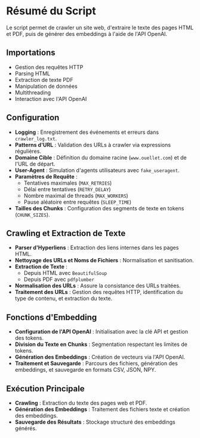 # Résumé du Script

Le script permet de crawler un site web, d'extraire le texte des pages HTML et PDF, puis de générer des embeddings à l'aide de l'API OpenAI.

## Importations
- Gestion des requêtes HTTP
- Parsing HTML
- Extraction de texte PDF
- Manipulation de données
- Multithreading
- Interaction avec l'API OpenAI

## Configuration
- **Logging** : Enregistrement des événements et erreurs dans `crawler_log.txt`.
- **Patterns d'URL** : Validation des URLs à crawler via expressions régulières.
- **Domaine Cible** : Définition du domaine racine (`www.ouellet.com`) et de l'URL de départ.
- **User-Agent** : Simulation d'agents utilisateurs avec `fake_useragent`.
- **Paramètres de Requête** : 
  - Tentatives maximales (`MAX_RETRIES`)
  - Délai entre tentatives (`RETRY_DELAY`)
  - Nombre maximal de threads (`MAX_WORKERS`)
  - Pause aléatoire entre requêtes (`SLEEP_TIME`)
- **Tailles des Chunks** : Configuration des segments de texte en tokens (`CHUNK_SIZES`).

## Crawling et Extraction de Texte
- **Parser d'Hyperliens** : Extraction des liens internes dans les pages HTML.
- **Nettoyage des URLs et Noms de Fichiers** : Normalisation et sanitisation.
- **Extraction de Texte** :
  - Depuis HTML avec `BeautifulSoup`
  - Depuis PDF avec `pdfplumber`
- **Normalisation des URLs** : Assure la consistance des URLs traitées.
- **Traitement des URLs** : Gestion des requêtes HTTP, identification du type de contenu, et extraction du texte.

## Fonctions d'Embedding
- **Configuration de l'API OpenAI** : Initialisation avec la clé API et gestion des tokens.
- **Division du Texte en Chunks** : Segmentation respectant les limites de tokens.
- **Génération des Embeddings** : Création de vecteurs via l'API OpenAI.
- **Traitement et Sauvegarde** : Parcours des fichiers, génération des embeddings, et sauvegarde en formats CSV, JSON, NPY.

## Exécution Principale
- **Crawling** : Extraction du texte des pages web et PDF.
- **Génération des Embeddings** : Traitement des fichiers texte et création des embeddings.
- **Sauvegarde des Résultats** : Stockage structuré des embeddings générés.

